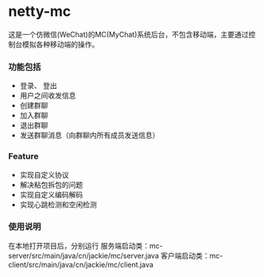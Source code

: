 # netty-mc

这是一个仿微信(WeChat)的MC(MyChat)系统后台，不包含移动端，主要通过控制台模拟各种移动端的操作。

### 功能包括
- 登录、 登出
- 用户之间收发信息
- 创建群聊
- 加入群聊
- 退出群聊
- 发送群聊消息（向群聊内所有成员发送信息）

### Feature
- 实现自定义协议
- 解决粘包拆包的问题
- 实现自定义编码解码
- 实现心跳检测和空闲检测

### 使用说明
在本地打开项目后，分别运行
服务端启动类：mc-server/src/main/java/cn/jackie/mc/server.java
客户端启动类：mc-client/src/main/java/cn/jackie/mc/client.java
